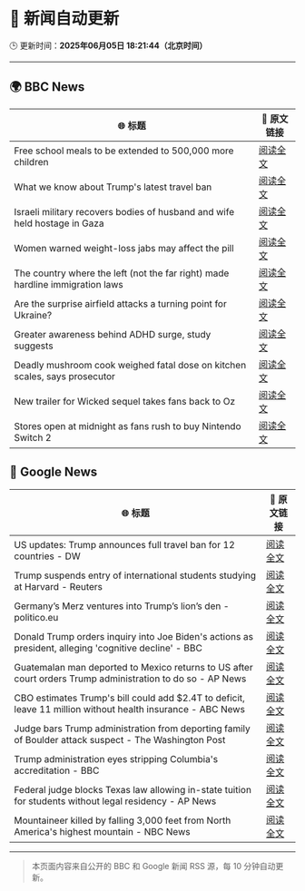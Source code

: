 # 🧠 新闻自动更新

🕒 更新时间：**2025年06月05日 18:21:44（北京时间）**

---

## 🌍 BBC News

| 🌐 标题 | 🔗 原文链接 |
|--------|-------------|
| Free school meals to be extended to 500,000 more children | [阅读全文](https://www.bbc.com/news/articles/cdr5mr5l2d1o) |
| What we know about Trump's latest travel ban | [阅读全文](https://www.bbc.com/news/articles/cx271g270v7o) |
| Israeli military recovers bodies of husband and wife held hostage in Gaza | [阅读全文](https://www.bbc.com/news/articles/c989rl23zzno) |
| Women warned weight-loss jabs may affect the pill | [阅读全文](https://www.bbc.com/news/articles/cn0gp2pl7zwo) |
| The country where the left (not the far right) made hardline immigration laws | [阅读全文](https://www.bbc.com/news/articles/c1mgkd93r4yo) |
| Are the surprise airfield attacks a turning point for Ukraine? | [阅读全文](https://www.bbc.com/news/articles/cn4gp2g7g47o) |
| Greater awareness behind ADHD surge, study suggests | [阅读全文](https://www.bbc.com/news/articles/cg5vp62dnnro) |
| Deadly mushroom cook weighed fatal dose on kitchen scales, says prosecutor | [阅读全文](https://www.bbc.com/news/articles/c93yxgyln5po) |
| New trailer for Wicked sequel takes fans back to Oz | [阅读全文](https://www.bbc.com/news/articles/cx2e187e1njo) |
| Stores open at midnight as fans rush to buy Nintendo Switch 2 | [阅读全文](https://www.bbc.com/news/articles/ckgxwe774zwo) |

## 📰 Google News

| 🌐 标题 | 🔗 原文链接 |
|--------|-------------|
| US updates: Trump announces full travel ban for 12 countries - DW | [阅读全文](https://news.google.com/rss/articles/CBMimwFBVV95cUxPQm9GX3ZZeG1FNVFlVkt0WlM1Q19HUVR3V0dtYndXbTRLZjdzbXZQcWZDbjdmVU9FQmhudS1HSk0wWUlOakI1RXdDekQwRnU5dzNyTmRmalY1OWhBaWsyZE8tWjF2dmYtS2FHV3h2N1NVR1dleE1iNURnenVMNkVYX00zY1dzeE4tcDBCZ19YYlFSNzdTYXpBZDVKbw?oc=5) |
| Trump suspends entry of international students studying at Harvard - Reuters | [阅读全文](https://news.google.com/rss/articles/CBMiogFBVV95cUxQcjZqanhfanNnY2o4U1RMUU5KRF84Smk0Tm5SOWNzX1R3V2Z6N2xYTW1pektNam1wS3hMeHowWXduQUR4MFptS3k4bnBWSXVpZ2w4cVZKUGFkUkRqVk9JZXJjTThRdmg1VjZVQ1BZWXcyQmdOWUZ6cUNHMXNTXzY3dm15MVgtdG9mZlFPVy1fN285XzdiRXVCRGRqWjFlNXBPVEE?oc=5) |
| Germany’s Merz ventures into Trump’s lion’s den - politico.eu | [阅读全文](https://news.google.com/rss/articles/CBMif0FVX3lxTFBtekR6UzcxQUpWcFVZRFNDTHFfeUZIc0RsOHB4am85ZUxQVFdoSDlvVnA4YnJCVU9kNXZtdGxfN0Q1TDV6bnBubnNJa1J6eDc3SjVfc3NOaHRIM3NPMGd0VEFhMExMWDQ5dDJWM0E3TG5YeFRvUFJCUlFxYmptQW8?oc=5) |
| Donald Trump orders inquiry into Joe Biden's actions as president, alleging 'cognitive decline' - BBC | [阅读全文](https://news.google.com/rss/articles/CBMiWkFVX3lxTFB6SXh1dU9XYlphZ1VZZm9KdENTbFJmSW1MeWlpdEQ2cDZzRzlDZnlmOWZCUVdvZ1pPZ0FndGNIMFR4eWp6RDhUOENCT25GQjVveDFGUmtOajdDZ9IBX0FVX3lxTE1Yc1BkR3kzMHgyczl2Tm14MW13Q0IyQVNOVkthZjlaY3RMTkVoS3lrTEZJMkt6LU1yMzBWNVloLVdtaE5OQlpOMGVWUWRoSW1vMWdyZXBGS28zV05VYUhV?oc=5) |
| Guatemalan man deported to Mexico returns to US after court orders Trump administration to do so - AP News | [阅读全文](https://news.google.com/rss/articles/CBMiqgFBVV95cUxQT2stRGRRR1FLaWJCUlB3MGRiLXlZYnBLUHQzcTJSLWpiMTdnWGlqRzJNTzF3MTdQWngtUWo5VjhUMXo1TktmNFFVc3J4SFdXVktKNUtnTkhpOEQ2XzI2ZUJqNVBySlFEMWN6VjEyLURCbVNhZEdMSUQ4NWlhVmpYYTVyZlFyUUZobG9XSC1yb05KZ3NTVEoxUGU2VnpUbjlPTEFHQnpCWEVSdw?oc=5) |
| CBO estimates Trump's bill could add $2.4T to deficit, leave 11 million without health insurance - ABC News | [阅读全文](https://news.google.com/rss/articles/CBMipAFBVV95cUxQOHVIMExPdVoydzY2ZGVSOENqSW9iWGF5ODdSVW9mOEo2eU50aTdSdDZvV3VadTVfZjJQWmsyeXdnOXBZRVRRdkxuZWtuOE1rZmRhakxId3VBenJnb0V1UnhRVE9kMXZCZXdoYWJEUXBGZ3hrc0pxYzFSSzREWEF2bGJTME1mSEJKLVJKTzFmTVhza3JiWFRkY01IMTVsSUgyTnMtddIBqgFBVV95cUxNdWFOQmNiWW9iRk40emYyWTZCenFDVWxzOWg0aXBOdVFpNXZiYnJPLTM5bGdDQUNTRHZ5XzNCdXI1eWJjODl4UFN4cHVMX3lsZnFsbUxpM1BGZWJDU0h1Nm1SUzBzc0V1SDFIR21hLXdHMXpKUExtYjMwTkFhRU5LbS10UW53WUtyZDVUQ3B1YkR1ZEF6cHktUTJzVll6UVIxMU8wS0V2cTA4QQ?oc=5) |
| Judge bars Trump administration from deporting family of Boulder attack suspect - The Washington Post | [阅读全文](https://news.google.com/rss/articles/CBMinAFBVV95cUxNMDJlanFzeFlnRkZSSzN4U2hyRDNycng2anl0ZkgwTG5Kb3pUT1dHdGlSZksxaGRyUHIzcUxBSjhlZm1nZFhCWmV6U0RwYTJ0S28tOHlycVlrYkkyZjFWb2FyUk5kd214LXBENnRDRmNtTFFtNkxSNUtKQXl3ZHpLYnQ3U3pCa3Rua1BqRGJ3Y0plOXdQa1hqbEExRm4?oc=5) |
| Trump administration eyes stripping Columbia's accreditation - BBC | [阅读全文](https://news.google.com/rss/articles/CBMiWkFVX3lxTE9WeVNUQ2ZCbERmOEFvb1JWTkd6SnhRNmF4VmZ0ejByUEZ4MXQtLUpwNXU1WTNvbTAwdU9XWFF4QnRrd1BkLVhoaWZYTE9LenYxRjEzTkxqV0lkd9IBX0FVX3lxTE5SX1lTdXczd1I2V0stenlKUG5VNDVmRTMzN0RURHF2aTFXSG1QYzNOMWhVdDZUNFl5M0l1cFloUHpwRkxIVGhFLWVUYWpHdHhOS1p5NlNXTEZoZ0t3RkN3?oc=5) |
| Federal judge blocks Texas law allowing in-state tuition for students without legal residency - AP News | [阅读全文](https://news.google.com/rss/articles/CBMiwwFBVV95cUxNSmdDRUJadGhmbG5qbzNRZ19qblFRZlpsY181d3hCWlpBVWttUGI2NTdQcmdJOXlFcEFoM1d0NHJHMkJ3bTlsVC1SSUZuWm43MGx5cFR5QmI3UW9MYW1VUERnaklZaWNrLUhUbG1nZncxeHpjOGdSWVNaekpsbDB1MmRkNFczMmF1NGlRREg1cnhzeFd6c1NfVzMwa2JyY0lsSHlDcjNYcV9JajNRTHpiS1E5cFRlcUpJWGJHemNXSVVERmc?oc=5) |
| Mountaineer killed by falling 3,000 feet from North America's highest mountain - NBC News | [阅读全文](https://news.google.com/rss/articles/CBMitwFBVV95cUxQaDBmQnpVcVFnT2lCb19Gd3hNWDI5WWlmaGJDQ2h1VXdXRzRGTlJHUktBSUhkZjhMSmpwMVl4QlFHRllsWl91ajN6bXNXTGFQVUFvdUh2NkpBVXMwcEgwT3pqa0ZONVRHSkU3ZVoxUnF0M3JRWDNUVWZaSGhzM05LLWU1SVNGY3pJNzhlU3I1dXBYY2tRc2VYbnJQNXlFZlVTcmo5M3lrVmJYYlB2UklxVjNWVGUxcjTSAVZBVV95cUxOY1NDRXplOWl2NG5kV3IzMmlzdXhKVGJSMkYwZk5XNEQ0STVtb3VaaE1PS19YdmlXTkNQN3Vwck1TaG10N0tuNE80YjlCcmgyN0JnbnJOQQ?oc=5) |

---
> 本页面内容来自公开的 BBC 和 Google 新闻 RSS 源，每 10 分钟自动更新。